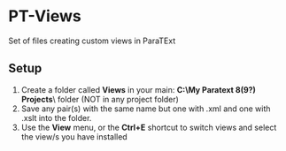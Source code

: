 # PT-Views
Set of files creating custom views in ParaTExt


## Setup

1. Create a folder called **Views** in your main: **C:\My Paratext 8(9?) Projects**\  folder (NOT in any project folder)
2. Save any pair(s) with the same name but one with .xml and one with .xslt into the folder.
3. Use the **View** menu, or the **Ctrl+E** shortcut to switch views and select the view/s you have installed



